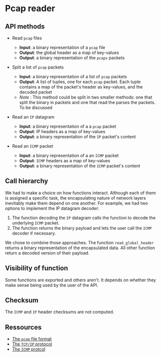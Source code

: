 # Pcap reader
## API methods
- Read `pcap` files
  * **Input**: a binary representation of a `pcap` file
  * **Output**: the global header as a map of key-values
  * **Output**: a binary representation of the `pcaps` packets

- Split a list of `pcap` packets
  * **Input**: a binary representation of a list of `pcap` packets
  * **Output**: A list of tuples, one for each `pcap` packet. Each tuple contains a map of the packet's header as key-values, and the decoded packet 
  * *Note* : This method could be split in two smaller methods: one that split the binary in packets and one that read the parses the packets. To be discussed
  
- Read an `IP` datagram
  * **Input**: a binary representation of a a `pcap` packet
  * **Output**: IP headers as a map of key-values
  * **Output**: a binary representation of the `IP` packet's content

- Read an `ICMP` packet
  * **Input**: a binary representation of a an `ICMP` packet
  * **Output**: `ICMP` headers as a map of key-values
  * **Output**: a binary representation of the `ICMP` packet's content

## Call hierarchy
We had to make a choice on how functions interact. Although each of them is assigned a specific task, the encapsulating nature of network layers inevitably make them depend on one another.
For example, we had two options to implement the IP datagram decoder:
1. The function decoding the `IP` datagram calls the function to decode the underlying `ICMP` packet.
2. The function returns the binary payload and lets the user call the `ICMP` decoder if necessary.

We chose to combine those approaches. The function `read_global_header` returns a binary representation of the encapsulated data. All other function return a decoded version of their payload.

## Visibility of function
Some functions are exported and others aren't. It depends on whether they make sense being used by the user of the API.

## Checksum
The `ICMP` and `IP` header checksums are not computed.

## Ressources
- [The `pcap` file format](https://wiki.wireshark.org/Development/LibpcapFileFormat)
- [The `TCP/IP` protocol](http://www.networksorcery.com/enp/protocol/ip.htm)
- [The `ICMP` protcol](http://www.networksorcery.com/enp/protocol/icmp.htm)